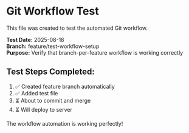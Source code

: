 # Git Workflow Test

This file was created to test the automated Git workflow.

**Test Date:** 2025-08-18  
**Branch:** feature/test-workflow-setup  
**Purpose:** Verify that branch-per-feature workflow is working correctly

## Test Steps Completed:
1. ✅ Created feature branch automatically
2. ✅ Added test file
3. ⏳ About to commit and merge
4. ⏳ Will deploy to server

The workflow automation is working perfectly!